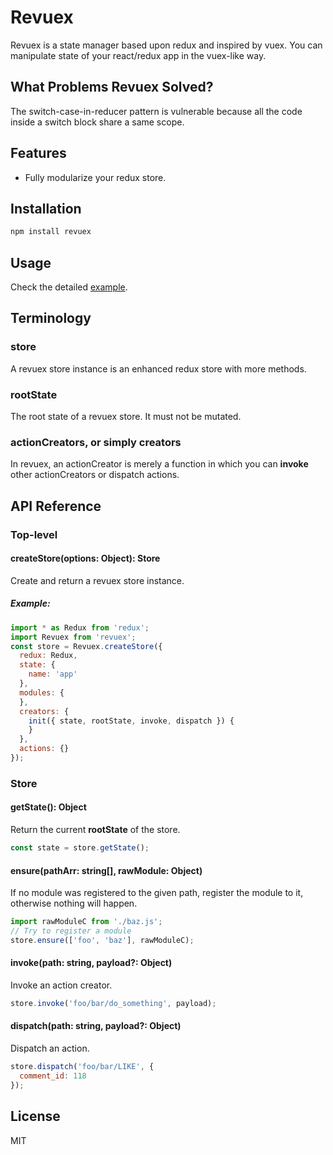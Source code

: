 # Revuex

Revuex is a state manager based upon redux and inspired by vuex. You can manipulate state of your react/redux app in the vuex-like way.

## What Problems Revuex Solved?

The switch-case-in-reducer pattern is vulnerable because all the code inside a switch block share a same scope.

## Features

* Fully modularize your redux store.

## Installation

``` bash
npm install revuex
```

## Usage

Check the detailed [example](https://github.com/403177368/all/tree/master/packages/revuex/example/).

## Terminology

### store

A revuex store instance is an enhanced redux store with more methods.

### rootState

The root state of a revuex store. It must not be mutated.

### actionCreators, or simply creators

In revuex, an actionCreator is merely a function in which you can **invoke** other actionCreators or dispatch actions.

## API Reference

### Top-level

#### createStore(options: Object): Store

Create and return a revuex store instance.

##### Example:

``` js
import * as Redux from 'redux';
import Revuex from 'revuex';
const store = Revuex.createStore({
  redux: Redux,
  state: {
    name: 'app'
  },
  modules: {
  },
  creators: {
    init({ state, rootState, invoke, dispatch }) {
    }
  },
  actions: {}
});
```

### Store

#### getState(): Object

Return the current **rootState** of the store.

``` js
const state = store.getState();
```

#### ensure(pathArr: string[], rawModule: Object)

If no module was registered to the given path, register the module to it, otherwise nothing will happen.

``` js
import rawModuleC from './baz.js';
// Try to register a module
store.ensure(['foo', 'baz'], rawModuleC);
```

#### invoke(path: string, payload?: Object)

Invoke an action creator.

``` js
store.invoke('foo/bar/do_something', payload);
```

#### dispatch(path: string, payload?: Object)

Dispatch an action.

``` js
store.dispatch('foo/bar/LIKE', {
  comment_id: 118
});
```

## License

MIT